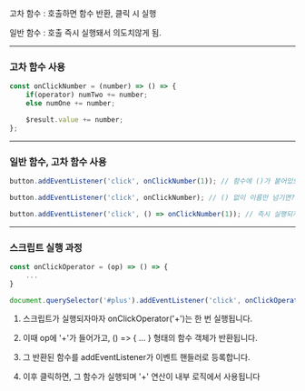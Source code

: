 고차 함수 : 호출하면 함수 반환, 클릭 시 실행

일반 함수 : 호출 즉시 실행돼서 의도치않게 됨.

---

### 고차 함수 사용
```js
const onClickNumber = (number) => () => {
    if(operator) numTwo += number;
    else numOne += number;

    $result.value += number;
};
```

---

### 일반 함수, 고차 함수 사용
```js
button.addEventListener('click', onClickNumber(1)); // 함수에 ()가 붙어있으면? 그 순간 바로 실행. 이벤트 핸들러X. 일반함수든 고차함수든 똑같음

button.addEventListener('click', onClickNumber); // () 없이 이름만 넘기면? "브라우저가 클릭하면 실행하겠다는 뜻". 일반함수든 고차함수든 똑같음

button.addEventListener('click', () => onClickNumber(1)); // 즉시 실행되지 않게 하기 위한 우회 방법. 일반함수든 고차함수든 똑같음
```

---

### 스크립트 실행 과정

```js
const onClickOperator = (op) => () => {
    ...
}

document.querySelector('#plus').addEventListener('click', onClickOperator('+'));
```

1. 스크립트가 실행되자마자 onClickOperator('+')는 한 번 실행됩니다.

2. 이때 op에 '+'가 들어가고, () => { ... } 형태의 함수 객체가 반환됩니다.

3. 그 반환된 함수를 addEventListener가 이벤트 핸들러로 등록합니다.

4. 이후 클릭하면, 그 함수가 실행되며 '+' 연산이 내부 로직에서 사용됩니다